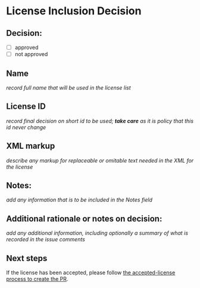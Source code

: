 # License Inclusion Decision

## Decision:

- [ ] approved
- [ ] not approved

## Name

_record full name that will be used in the license list_

## License ID

_record final decision on short id to be used; **take care** as it is policy that this id never change_

## XML markup

_describe any markup for replaceable or omitable text needed in the XML for the license_

## Notes:

_add any information that is to be included in the Notes field_

## Additional rationale or notes on decision:

_add any additional information, including optionally a summary of what is recorded in the issue comments_

## Next steps ##
If the license has been accepted, please follow [the accepted-license process to create the PR](https://github.com/spdx/license-list-XML/blob/main/DOCS/request-new-license.md#accepted-license-process). 
